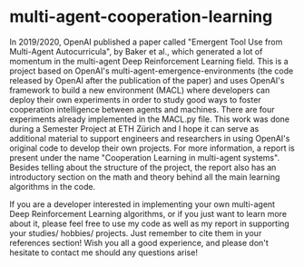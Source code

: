 # multi-agent-cooperation-learning
In 2019/2020, OpenAI published a paper called "Emergent Tool Use from Multi-Agent Autocurricula", by Baker et al., which generated a lot of momentum in the multi-agent Deep Reinforcement Learning field. This is a project based on OpenAI's multi-agent-emergence-environments (the code released by OpenAI after the publication of the paper) and uses OpenAI's framework to build a new environment (MACL) where developers can deploy their own experiments in order to study good ways to foster cooperation intelligence between agents and machines. There are four experiments already implemented in the MACL.py file. This work was done during a Semester Project at ETH Zürich and I hope it can serve as additional material to support engineers and researchers in using OpenAI's original code to develop their own projects. For more information, a report is present under the name "Cooperation Learning in multi-agent systems". Besides telling about the structure of the project, the report also has an introductory section on the math and theory behind all the main learning algorithms in the code.

If you are a developer interested in implementing your own multi-agent Deep Reinforcement Learning algorithms, or if you just want to learn more about it, please feel free to use my code as well as my report in supporting your studies/ hobbies/ projects. Just remember to cite them in your references section! Wish you all a good experience, and please don't hesitate to contact me should any questions arise!
